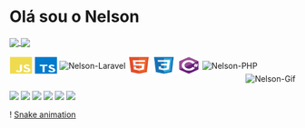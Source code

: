 # Olá sou o Nelson

<a href="https://github.com/curumim15/github-readme-stats">
  <img height=200 align="center" 
    src="https://github-readme-stats.vercel.app/api?username=curumim15&show_icons=true&theme=dracula" />
</a>
<a href="https://github.com/curumim15/convoychat">
  <img height=200 align="center" 
    src="https://github-readme-stats.vercel.app/api/top-langs?username=curumim15&layout=compact&langs_count=16&card_width=320&theme=dracula" />
</a>

<div style="display: inline_block"><br>
  <img align="center" alt="Nelson-Js" height="30" width="40" src="https://raw.githubusercontent.com/devicons/devicon/master/icons/javascript/javascript-plain.svg">
  <img align="center" alt="Nelson-Ts" height="30" width="40" src="https://raw.githubusercontent.com/devicons/devicon/master/icons/typescript/typescript-plain.svg">
  <img align="center" alt="Nelson-Laravel" height="30" width="40" 
src="https://cdn.jsdelivr.net/gh/devicons/devicon/icons/laravel/laravel-plain-wordmark.svg">
  <img align="center" alt="Nelson-HTML" height="30" width="40" src="https://raw.githubusercontent.com/devicons/devicon/master/icons/html5/html5-original.svg">
  <img align="center" alt="Nelson-CSS" height="30" width="40" 
src="https://raw.githubusercontent.com/devicons/devicon/master/icons/css3/css3-original.svg">
  <img align="center" alt="Nelson-Csharp" height="30" width="40" src="https://raw.githubusercontent.com/devicons/devicon/master/icons/csharp/csharp-original.svg">
  <img align="center" alt="Nelson-PHP" height="30" width="40" 
src="https://cdn.jsdelivr.net/gh/devicons/devicon/icons/php/php-original.svg">
  <img height=200 align="right" alt="Nelson-Gif" 
src="https://media.giphy.com/media/v1.Y2lkPTc5MGI3NjExaWJsaXh4Ym8waGN2OG83aDRydjExaDBldGlhMTJlbGIxcW1tdGtwaCZlcD12MV9pbnRlcm5hbF9naWZfYnlfaWQmY3Q9Zw/fSJJ0a4pz2VRr95kUW/giphy.gif">
</div>
  
  ##
 
<div> 
  <a href="https://www.youtube.com/channel/UC_-uuuZbY0AAt9CViNzvc-Q" target="_blank"><img src="https://img.shields.io/badge/YouTube-FF0000?style=for-the-badge&logo=youtube&logoColor=white" target="_blank"></a>
  <a href="https://instagram.com/rafaballerini" target="_blank"><img src="https://img.shields.io/badge/-Instagram-%23E4405F?style=for-the-badge&logo=instagram&logoColor=white" target="_blank"></a>
 	<a href="https://www.twitch.tv/rafaballerinii" target="_blank"><img src="https://img.shields.io/badge/Twitch-9146FF?style=for-the-badge&logo=twitch&logoColor=white" target="_blank"></a>
 <a href="https://discord.gg/wagxzStdcR" target="_blank"><img src="https://img.shields.io/badge/Discord-7289DA?style=for-the-badge&logo=discord&logoColor=white" target="_blank"></a> 
  <a href = "mailto:contatorafaballerini@gmail.com"><img src="https://img.shields.io/badge/-Gmail-%23333?style=for-the-badge&logo=gmail&logoColor=white" target="_blank"></a>
  <a href="https://www.linkedin.com/in/rafaella-ballerini-45875016a" target="_blank"><img src="https://img.shields.io/badge/-LinkedIn-%230077B5?style=for-the-badge&logo=linkedin&logoColor=white" target="_blank"></a>   

! [Snake animation](https://github.com/curumim15/curumim15/blob/output/github-contribution-grid-snake.svg)
  
</div>



